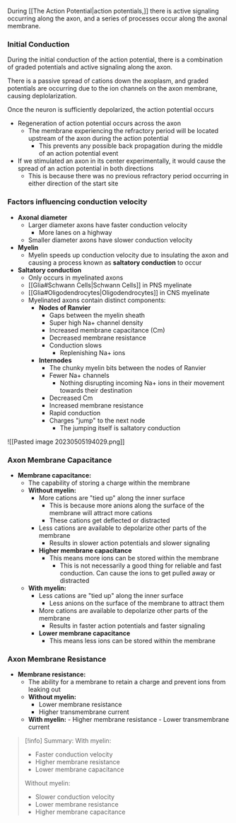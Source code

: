 During [[The Action Potential|action potentials,]] there is active signaling occurring along the axon, and a series of processes occur along the axonal membrane.

### Initial Conduction

During the initial conduction of the action potential, there is a combination of graded potentials and active signaling along the axon. 

There is a passive spread of cations down the axoplasm, and graded potentials are occurring due to the ion channels on the axon membrane, causing deplolarization.

Once the neuron is sufficiently depolarized, the action potential occurs
- Regeneration of action potential occurs across the axon
	- The membrane experiencing the refractory period will be located upstream of the axon during the action potential
		- This prevents any possible back propagation during the middle of an action potential event
- If we stimulated an axon in its center experimentally, it would cause the spread of an action potential in both directions
	- This is because there was no previous refractory period occurring in either direction of the start site


### Factors influencing conduction velocity
- **Axonal diameter**
	- Larger diameter axons have faster conduction velocity
		- More lanes on a highway
	- Smaller diameter axons have slower conduction velocity
- **Myelin**
	- Myelin speeds up conduction velocity due to insulating the axon and causing a process known as **saltatory conduction** to occur
- **Saltatory conduction**
	- Only occurs in myelinated axons
	- [[Glia#Schwann Cells|Schwann Cells]] in PNS myelinate
	- [[Glia#Oligodendrocytes|Oligodendrocytes]] in CNS myelinate
	- Myelinated axons contain distinct components:
		- **Nodes of Ranvier**
			- Gaps between the myelin sheath
			- Super high Na+ channel density
			- Increased membrane capacitance (Cm)
			- Decreased membrane resistance
			- Conduction slows
				- Replenishing Na+ ions
		- **Internodes**
			- The chunky myelin bits between the nodes of Ranvier
			- Fewer Na+ channels
				- Nothing disrupting incoming Na+ ions in their movement towards their destination
			- Decreased Cm
			- Increased membrane resistance
			- Rapid conduction
			- Charges "jump" to the next node
				- The jumping itself is saltatory conduction

![[Pasted image 20230505194029.png]]

### Axon Membrane Capacitance
- **Membrane capacitance:**
	- The capability of storing a charge within the membrane
	- **Without myelin:**
		- More cations are "tied up" along the inner surface
			- This is because more anions along the surface of the membrane will attract more cations
			- These cations get deflected or distracted
		- Less cations are available to depolarize other parts of the membrane
			- Results in slower action potentials and slower signaling
		- **Higher membrane capacitance**
			- This means more ions can be stored within the membrane
				- This is not necessarily a good thing for reliable and fast conduction. Can cause the ions to get pulled away or distracted
	- **With myelin:**
		- Less cations are "tied up" along the inner surface
			- Less anions on the surface of the membrane to attract them
		- More cations are available to depolarize other parts of the membrane
			- Results in faster action potentials and faster signaling
		- **Lower membrane capacitance**
			- This means less ions can be stored within the membrane

### Axon Membrane Resistance
- **Membrane resistance:**
	- The ability for a membrane to retain a charge and prevent ions from leaking out
	- **Without myelin:**
		- Lower membrane resistance
		- Higher transmembrane current
	- **With myelin:**
	        - Higher membrane resistance
	        - Lower transmembrane current

> [!info] Summary:
> With myelin: 
> 	- Faster conduction velocity 
> 	- Higher membrane resistance 
> 	- Lower membrane capacitance
>
> Without myelin: 
>	- Slower conduction velocity
>	- Lower membrane resistance 
>	- Higher membrane capacitance







